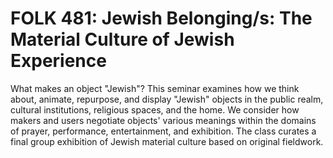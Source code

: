 # FOLK 481: Jewish Belonging/s: The Material Culture of Jewish Experience

What makes an object "Jewish"? This seminar examines how we think about, animate, repurpose, and display "Jewish" objects in the public realm, cultural institutions, religious spaces, and the home. We consider how makers and users negotiate objects' various meanings within the domains of prayer, performance, entertainment, and exhibition. The class curates a final group exhibition of Jewish material culture based on original fieldwork.